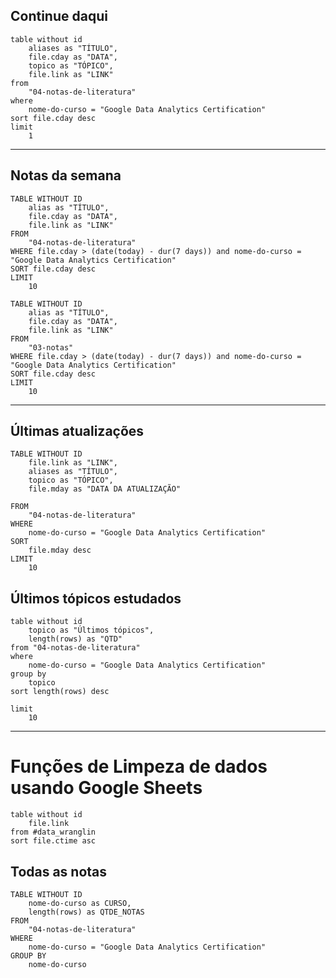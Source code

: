 ## Continue daqui

```dataview
table without id 
	aliases as "TÍTULO",
	file.cday as "DATA",
	topico as "TÓPICO",
	file.link as "LINK"
from
	"04-notas-de-literatura"
where
	nome-do-curso = "Google Data Analytics Certification"
sort file.cday desc
limit
	1
```

---
## Notas da semana

```dataview
TABLE WITHOUT ID
	alias as "TÍTULO",
	file.cday as "DATA", 
	file.link as "LINK"
FROM 
	"04-notas-de-literatura"
WHERE file.cday > (date(today) - dur(7 days)) and nome-do-curso = "Google Data Analytics Certification"
SORT file.cday desc
LIMIT
	10
```

```dataview
TABLE WITHOUT ID
	alias as "TÍTULO",
	file.cday as "DATA", 
	file.link as "LINK"
FROM 
	"03-notas"
WHERE file.cday > (date(today) - dur(7 days)) and nome-do-curso = "Google Data Analytics Certification"
SORT file.cday desc
LIMIT
	10
```
---
## Últimas atualizações

```dataview
TABLE WITHOUT ID 
	file.link as "LINK",
	aliases as "TÍTULO",
	topico as "TÓPICO",
	file.mday as "DATA DA ATUALIZAÇÃO"
	
FROM
	"04-notas-de-literatura"
WHERE
	nome-do-curso = "Google Data Analytics Certification"
SORT 
	file.mday desc
LIMIT
	10	
```

## Últimos tópicos estudados

```dataview
table without id
	topico as "Últimos tópicos",
	length(rows) as "QTD"
from "04-notas-de-literatura"
where
	nome-do-curso = "Google Data Analytics Certification"
group by 
	topico
sort length(rows) desc
	
limit
	10	
```
---

# Funções de Limpeza de dados usando Google Sheets
```dataview
table without id
	file.link
from #data_wranglin 
sort file.ctime asc
```

## Todas as notas

```dataview
TABLE WITHOUT ID 
	nome-do-curso as CURSO,
	length(rows) as QTDE_NOTAS
FROM
	"04-notas-de-literatura"
WHERE
	nome-do-curso = "Google Data Analytics Certification"
GROUP BY
	nome-do-curso
```

